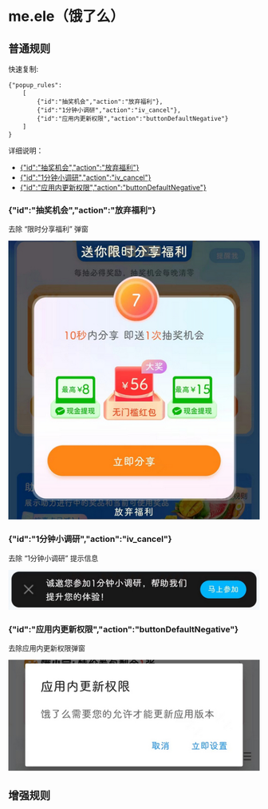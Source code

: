 # me.ele（饿了么）

## 普通规则

快速复制:
```
{"popup_rules":
    [
        {"id":"抽奖机会","action":"放弃福利"},
        {"id":"1分钟小调研","action":"iv_cancel"},
        {"id":"应用内更新权限","action":"buttonDefaultNegative"}
    ]
}
```
详细说明：
- [{"id":"抽奖机会","action":"放弃福利"}](#id抽奖机会action放弃福利)
- [{"id":"1分钟小调研","action":"iv_cancel"}](#id1分钟小调研actioniv_cancel)
- [{"id":"应用内更新权限","action":"buttonDefaultNegative"}](#id应用内更新权限actionbuttondefaultnegative)

### {"id":"抽奖机会","action":"放弃福利"}
去除 “限时分享福利” 弹窗

![](./assets/分享福利弹窗.jpg)

### {"id":"1分钟小调研","action":"iv_cancel"}
去除 “1分钟小调研” 提示信息

![](./assets/1分钟小调研.jpg)

### {"id":"应用内更新权限","action":"buttonDefaultNegative"}
去除应用内更新权限弹窗

![](./assets/应用内更新权限弹窗.jpg)


## 增强规则
